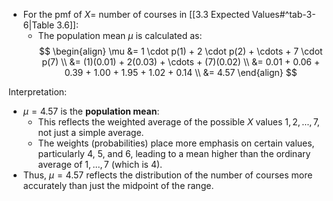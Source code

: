 - For the pmf of $X =$ number of courses in [[3.3 Expected Values#^tab-3-6|Table 3.6]]:
  - The population mean $\mu$ is calculated as:
    $$
    \begin{align}
    \mu &= 1 \cdot p(1) + 2 \cdot p(2) + \cdots + 7 \cdot p(7) \\
        &= (1)(0.01) + 2(0.03) + \cdots + (7)(0.02) \\
        &= 0.01 + 0.06 + 0.39 + 1.00 + 1.95 + 1.02 + 0.14 \\
        &= 4.57
    \end{align}
    $$

Interpretation:
- $\mu = 4.57$ is the **population mean**:
	- This reflects the weighted average of the possible $X$ values $1, 2, \ldots, 7$, not just a simple average.
    - The weights (probabilities) place more emphasis on certain values, particularly 4, 5, and 6, leading to a mean higher than the ordinary average of $1, \ldots, 7$ (which is 4).
- Thus, $\mu = 4.57$ reflects the distribution of the number of courses more accurately than just the midpoint of the range.
